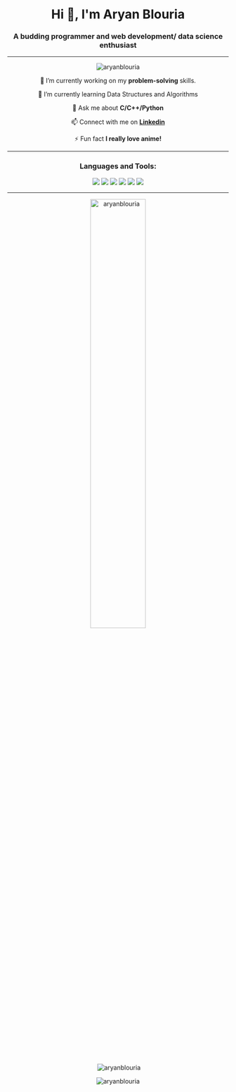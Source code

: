 <h1 align="center">Hi 👋, I'm Aryan Blouria</h1>
<h3 align="center">A budding programmer and web development/ data science enthusiast</h3>
<hr>

<div align="center">
<p align="center"> <img src="https://komarev.com/ghpvc/?username=aryanblouria&label=Profile%20views&color=0e75b6&style=flat" alt="aryanblouria" /> </p>

🔭 I’m currently working on my **problem-solving** skills.

🌱 I’m currently learning Data Structures and Algorithms

💬 Ask me about **C/C++/Python**

📫 Connect with me on **<a href="https://www.linkedin.com/in/aryanblouria">Linkedin</a>**

⚡ Fun fact **I really love anime!**
<hr>
<h3 align="center">Languages and Tools:</h3>
<img src="https://img.shields.io/badge/TensorFlow-FF6F00?style=for-the-badge&logo=tensorflow&logoColor=white" />
<img src="{BadgeURLHere}" />
<img src="{BadgeURLHere}" />
<img src="{BadgeURLHere}" />
<img src="{BadgeURLHere}" />
<img src="{BadgeURLHere}" />
<hr>
<p><img align="center" src="https://github-readme-stats.vercel.app/api/top-langs?username=aryanblouria&show_icons=true&theme=radical&locale=en&layout=compact" alt="aryanblouria" width="50%"/></p>

<p>&nbsp;<img align="center" src="https://github-readme-stats.vercel.app/api?username=aryanblouria&show_icons=true&theme=radical&locale=en" alt="aryanblouria" /></p>

<p><img align="center" src="https://github-readme-streak-stats.herokuapp.com/?user=aryanblouria&theme=radical" alt="aryanblouria"/></p>
</div>
